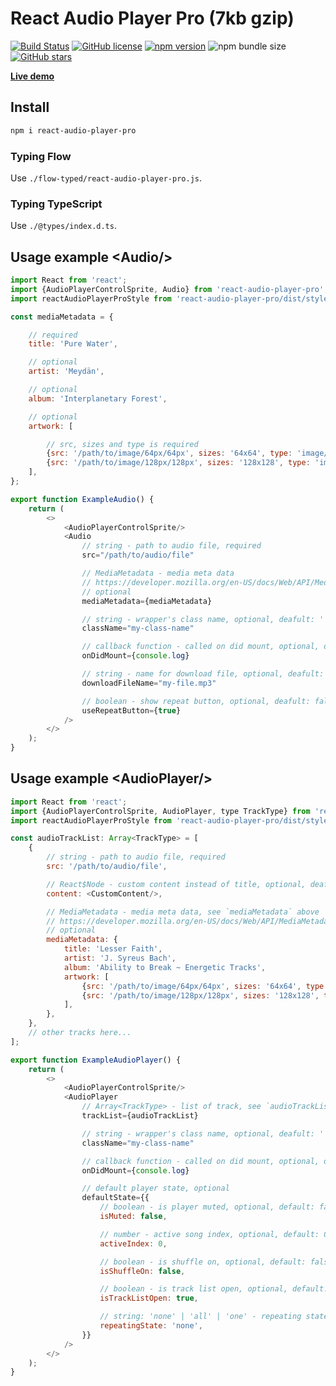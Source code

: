 # React Audio Player Pro (7kb gzip)

[![Build Status](https://travis-ci.org/webbestmaster/react-audio-player-pro.svg?branch=master)](https://travis-ci.org/github/webbestmaster/react-audio-player-pro)
[![GitHub license](https://img.shields.io/npm/l/react-audio-player-pro)](https://github.com/webbestmaster/react-audio-player-pro/blob/master/license)
[![npm version](https://img.shields.io/npm/v/react-audio-player-pro.svg?style=flat)](https://www.npmjs.com/package/react-audio-player-pro)
![npm bundle size](https://img.shields.io/bundlephobia/minzip/react-audio-player-pro)
[![GitHub stars](https://img.shields.io/github/stars/webbestmaster/react-audio-player-pro?style=social&maxAge=2592000)](https://github.com/webbestmaster/react-audio-player-pro/)


**[Live demo](http://webbestmaster.github.io/audio-player)**


## Install

```bash
npm i react-audio-player-pro
```


### Typing Flow

Use `./flow-typed/react-audio-player-pro.js`.


### Typing TypeScript

Use `./@types/index.d.ts`.


## Usage example &lt;Audio/&gt;

```javascript
import React from 'react';
import {AudioPlayerControlSprite, Audio} from 'react-audio-player-pro';
import reactAudioPlayerProStyle from 'react-audio-player-pro/dist/style.css';

const mediaMetadata = {

    // required
    title: 'Pure Water',

    // optional
    artist: 'Meydän',

    // optional
    album: 'Interplanetary Forest',

    // optional
    artwork: [

        // src, sizes and type is required
        {src: '/path/to/image/64px/64px', sizes: '64x64', type: 'image/png'},
        {src: '/path/to/image/128px/128px', sizes: '128x128', type: 'image/png'},
    ],
};

export function ExampleAudio() {
    return (
        <>
            <AudioPlayerControlSprite/>
            <Audio
                // string - path to audio file, required
                src="/path/to/audio/file"

                // MediaMetadata - media meta data
                // https://developer.mozilla.org/en-US/docs/Web/API/MediaMetadata/MediaMetadata
                // optional
                mediaMetadata={mediaMetadata}

                // string - wrapper's class name, optional, deafult: ''
                className="my-class-name"

                // callback function - called on did mount, optional, default: noop
                onDidMount={console.log}

                // string - name for download file, optional, deafult: <src>
                downloadFileName="my-file.mp3"

                // boolean - show repeat button, optional, deafult: false
                useRepeatButton={true}
            />
        </>
    );
}
```


## Usage example &lt;AudioPlayer/&gt;

```javascript
import React from 'react';
import {AudioPlayerControlSprite, AudioPlayer, type TrackType} from 'react-audio-player-pro';
import reactAudioPlayerProStyle from 'react-audio-player-pro/dist/style.css';

const audioTrackList: Array<TrackType> = [
    {
        // string - path to audio file, required
        src: '/path/to/audio/file',

        // React$Node - custom content instead of title, optional, deafult: <title> or <src>
        content: <CustomContent/>,

        // MediaMetadata - media meta data, see `mediaMetadata` above
        // https://developer.mozilla.org/en-US/docs/Web/API/MediaMetadata/MediaMetadata
        // optional
        mediaMetadata: {
            title: 'Lesser Faith',
            artist: 'J. Syreus Bach',
            album: 'Ability to Break ~ Energetic Tracks',
            artwork: [
                {src: '/path/to/image/64px/64px', sizes: '64x64', type: 'image/png'},
                {src: '/path/to/image/128px/128px', sizes: '128x128', type: 'image/png'},
            ],
        },
    },
    // other tracks here...
];

export function ExampleAudioPlayer() {
    return (
        <>
            <AudioPlayerControlSprite/>
            <AudioPlayer
                // Array<TrackType> - list of track, see `audioTrackList` above, required
                trackList={audioTrackList}

                // string - wrapper's class name, optional, deafult: ''
                className="my-class-name"

                // callback function - called on did mount, optional, default: noop
                onDidMount={console.log}

                // default player state, optional
                defaultState={{
                    // boolean - is player muted, optional, default: false
                    isMuted: false,

                    // number - active song index, optional, default: 0
                    activeIndex: 0,

                    // boolean - is shuffle on, optional, default: false
                    isShuffleOn: false,

                    // boolean - is track list open, optional, default: true
                    isTrackListOpen: true,

                    // string: 'none' | 'all' | 'one' - repeating state, optional, default: 'none'
                    repeatingState: 'none',
                }}
            />
        </>
    );
}
```
